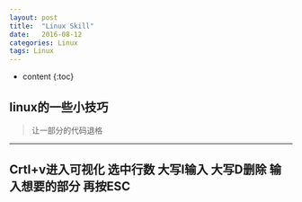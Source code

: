 ```yaml
---
layout: post
title:  "Linux Skill"
date:   2016-08-12 
categories: Linux
tags: Linux 
---
```


* content
{:toc}

## linux的一些小技巧

> 让一部分的代码退格



---
Crtl+v进入可视化
选中行数
大写I输入
大写D删除
输入想要的部分
再按ESC
---












































